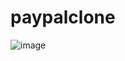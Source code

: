 # paypalclone
![image](https://user-images.githubusercontent.com/83301588/236621378-80072165-1521-42bf-bdc6-f6b3125ee8a9.png)

